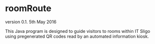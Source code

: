 # roomRoute
version 0.1. 5th May 2016

This Java program is designed to guide visitors to rooms within IT Sligo using pregenerated QR codes read by an automated information kiosk. 
